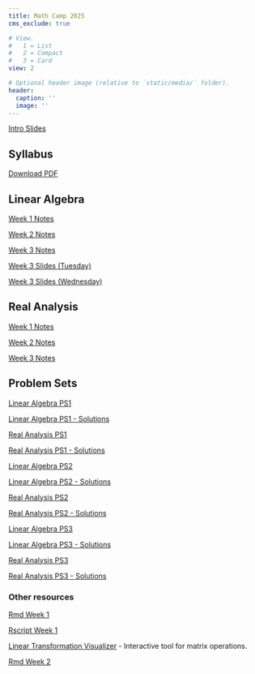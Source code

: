 ```yaml
---
title: Math Camp 2025
cms_exclude: true

# View.
#   1 = List
#   2 = Compact
#   3 = Card
view: 2

# Optional header image (relative to `static/media/` folder).
header:
  caption: ''
  image: ''
---
```


<!--- let's use directly html code here for opening new tabs  -->

<a href="/mathcamp/intro_presentation.pdf" target="_blank">Intro Slides</a> 


## Syllabus
<!--- [Download PDF](/mathcamp/2025_MathCamp_syllabus.pdf){target="_blank"} -->
<!--- The previous one doesn't work. -->

<a href="/mathcamp/2025_MathCamp_syllabus.pdf" target="_blank">Download PDF</a> 

<!--- Yup, that structure works! -->

 ## Linear Algebra 
 
 <a href="/mathcamp/Week1_Linear_Algebra.pdf" target="_blank">Week 1 Notes</a> 
 
 <a href="/mathcamp/Week2_Linear_Algebra.pdf" target="_blank">Week 2 Notes</a>
 
 <a href="/mathcamp/Week3_Linear_Algebra.pdf" target="_blank">Week 3 Notes</a> 
 
 <a href="/mathcamp/Week3_LA_slides_Tuesday.pdf" target="_blank">Week 3 Slides (Tuesday) </a>
 
 <a href="/mathcamp/Week3_LA_slides_Wed.pdf" target="_blank">Week 3 Slides (Wednesday) </a> 
 
 
 <!---[Week 1 Notes](/mathcamp/Week1_Linear_Algebra.pdf) -->
 
 <!---[Week 2 Notes](/mathcamp/Week2_Linear_Algebra.pdf) -->
 
 <!--- [Week 3 Notes] -->
 
 
 ## Real Analysis 
 
 <a href="/mathcamp/Week1_Analysis.pdf" target="_blank">Week 1 Notes</a>  

 <a href="/mathcamp/Week2_Analysis.pdf" target="_blank">Week 2 Notes</a>
 
 <a href="/mathcamp/Week3_Analysis.pdf" target="_blank">Week 3 Notes</a>  
 
 <!--- [Week 1 Notes](/mathcamp/Week1_Analysis.pdf) 
 
 [Week 2 Notes](/mathcamp/Week2_Analysis.pdf) -->
 
 <!--- [Week 3 Notes] -->
 
 ## Problem Sets
 
 <!--- [Linear Algebra PS1](/mathcamp/PS1_LA.pdf) 
 
 [Real Analysis PS1](/mathcamp/PS1_RA.pdf) 
 
 [Linear Algebra PS2](/mathcamp/PS2_LA.pdf) 
 
 [Real Analysis PS2](/mathcamp/PS2_RA.pdf) -->
 
<a href="/mathcamp/PS1_LA.pdf" target="_blank">Linear Algebra PS1</a> 

<a href="/mathcamp/PS1_LA_Solutions.pdf" target="_blank">Linear Algebra PS1 - Solutions</a> 

<a href="/mathcamp/PS1_RA.pdf" target="_blank">Real Analysis PS1</a>  

<a href="/mathcamp/PS1_RA_Solutions.pdf" target="_blank">Real Analysis PS1 - Solutions</a>  

<a href="/mathcamp/PS2_LA.pdf" target="_blank">Linear Algebra PS2</a>  

<a href="/mathcamp/PS2_LA_Solutions.pdf" target="_blank">Linear Algebra PS2 - Solutions</a>  

<a href="/mathcamp/PS2_RA.pdf" target="_blank">Real Analysis PS2</a>

<a href="/mathcamp/PS2_RA_Solutions.pdf" target="_blank">Real Analysis PS2 - Solutions</a>

<a href="/mathcamp/PS3_LA.pdf" target="_blank">Linear Algebra PS3</a>  

<a href="/mathcamp/PS3_LA_Solutions.pdf" target="_blank">Linear Algebra PS3 - Solutions</a>  

<a href="/mathcamp/PS3_RA.pdf" target="_blank">Real Analysis PS3</a>

<a href="/mathcamp/PS3_RA_Solutions.pdf" target="_blank">Real Analysis PS3 - Solutions</a>
 
 
 ### Other resources
 
 <!---
 [Rmd Week 1](/mathcamp/R_lecture_Week1.pdf)
 
 [Rscript Week 1](/mathcamp/script1.R)
 
 [Linear Transformation Visualizer](https://shad.io/MatVis/) - Interactive tool for matrix operations.
 -->
 
 <a href="/mathcamp/R_lecture_Week1.pdf" target="_blank">Rmd Week 1</a>  

<a href="/mathcamp/script1.R" target="_blank">Rscript Week 1</a>  

<a href="https://shad.io/MatVis/" target="_blank">Linear Transformation Visualizer</a> - Interactive tool for matrix operations.  

<a href="/mathcamp/weather_flights_NYC.html" target="_blank">Rmd Week 2</a>



